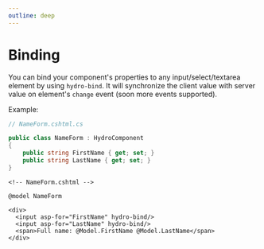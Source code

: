 ```yaml
---
outline: deep
---
```


# Binding

You can bind your component's properties to any input/select/textarea element by using `hydro-bind`. It will synchronize the client value with server value on element's `change` event (soon more events supported).

Example:

```csharp
// NameForm.cshtml.cs

public class NameForm : HydroComponent
{
    public string FirstName { get; set; }
    public string LastName { get; set; }
}
```

```razor
<!-- NameForm.cshtml -->

@model NameForm

<div>
  <input asp-for="FirstName" hydro-bind/>
  <input asp-for="LastName" hydro-bind/>
  <span>Full name: @Model.FirstName @Model.LastName</span>
</div>

```

